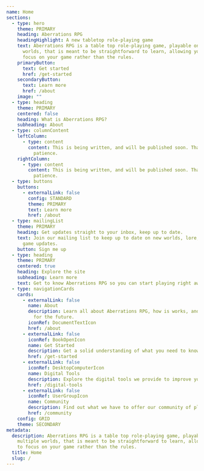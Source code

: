 ```yaml
---
name: Home
sections:
  - type: hero
    theme: PRIMARY
    heading: Aberrations RPG
    headingHighlight: A new tabletop role-playing game
    text: Aberrations RPG is a table top role-playing game, playable on multiple
      worlds, that is meant to be straightforward to learn, allowing you to
      focus on your game rather than the rules.
    primaryButton:
      text: Get started
      href: /get-started
    secondaryButton:
      text: Learn more
      href: /about
    image: ""
  - type: heading
    theme: PRIMARY
    centered: false
    heading: What is Aberrations RPG?
    subheading: About
  - type: columnContent
    leftColumn:
      - type: content
        content: This is being written, and will be published soon. Thank you for your
          patience.
    rightColumn:
      - type: content
        content: This is being written, and will be published soon. Thank you for your
          patience.
  - type: buttons
    buttons:
      - externalLink: false
        config: STANDARD
        theme: PRIMARY
        text: Learn more
        href: /about
  - type: mailingList
    theme: PRIMARY
    heading: Get updates straight to your inbox, keep up to date.
    text: Join our mailing list to keep up to date on new worlds, lore, and other
      game updates.
    button: Sign me up
  - type: heading
    theme: PRIMARY
    centered: true
    heading: Explore the site
    subheading: Learn more
    text: Get to know Aberrations RPG so you can start playing right away.
  - type: navigationCards
    cards:
      - externalLink: false
        name: About
        description: Learn all about Aberrations RPG, how is works, and what is planned
          for the future.
        iconRef: DocumentTextIcon
        href: /about
      - externalLink: false
        iconRef: BookOpenIcon
        name: Get Started
        description: Get a solid understanding of what you need to know to play this game.
        href: /get-started
      - externalLink: false
        iconRef: DesktopComputerIcon
        name: Digital Tools
        description: Explore the digital tools we provide to improve your gameplay.
        href: /digital-tools
      - externalLink: false
        iconRef: UserGroupIcon
        name: Community
        description: Find out what we have to offer our community of players.
        href: /community
    config: GRID
    theme: SECONDARY
metadata:
  description: Aberrations RPG is a table top role-playing game, playable on
    multiple worlds, that is meant to be straightforward to learn, allowing you
    to focus on your game rather than the rules.
  title: Home
  slug: /
---
```

